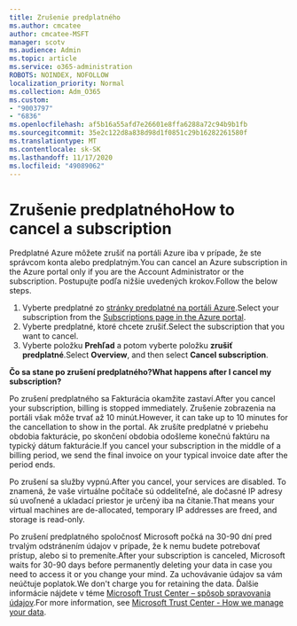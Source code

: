 ```yaml
---
title: Zrušenie predplatného
ms.author: cmcatee
author: cmcatee-MSFT
manager: scotv
ms.audience: Admin
ms.topic: article
ms.service: o365-administration
ROBOTS: NOINDEX, NOFOLLOW
localization_priority: Normal
ms.collection: Adm_O365
ms.custom:
- "9003797"
- "6836"
ms.openlocfilehash: af5b16a55afd7e26601e8ffa6288a72c94b9b1fb
ms.sourcegitcommit: 35e2c122d8a838d98d1f0851c29b16282261580f
ms.translationtype: MT
ms.contentlocale: sk-SK
ms.lasthandoff: 11/17/2020
ms.locfileid: "49089062"
---
```

# <a name="how-to-cancel-a-subscription"></a><span data-ttu-id="f8991-102">Zrušenie predplatného</span><span class="sxs-lookup"><span data-stu-id="f8991-102">How to cancel a subscription</span></span>

<span data-ttu-id="f8991-103">Predplatné Azure môžete zrušiť na portáli Azure iba v prípade, že ste správcom konta alebo predplatným.</span><span class="sxs-lookup"><span data-stu-id="f8991-103">You can cancel an Azure subscription in the Azure portal only if you are the Account Administrator or the subscription.</span></span> <span data-ttu-id="f8991-104">Postupujte podľa nižšie uvedených krokov.</span><span class="sxs-lookup"><span data-stu-id="f8991-104">Follow the below steps.</span></span>

1. <span data-ttu-id="f8991-105">Vyberte predplatné zo [stránky predplatné na portáli Azure](https://ms.portal.azure.com/#blade/Microsoft_Azure_Billing/SubscriptionsBlade).</span><span class="sxs-lookup"><span data-stu-id="f8991-105">Select your subscription from the [Subscriptions page in the Azure portal](https://ms.portal.azure.com/#blade/Microsoft_Azure_Billing/SubscriptionsBlade).</span></span>
2. <span data-ttu-id="f8991-106">Vyberte predplatné, ktoré chcete zrušiť.</span><span class="sxs-lookup"><span data-stu-id="f8991-106">Select the subscription that you want to cancel.</span></span>
3. <span data-ttu-id="f8991-107">Vyberte položku **Prehľad** a potom vyberte položku **zrušiť predplatné**.</span><span class="sxs-lookup"><span data-stu-id="f8991-107">Select **Overview**, and then select **Cancel subscription**.</span></span>

<span data-ttu-id="f8991-108">**Čo sa stane po zrušení predplatného?**</span><span class="sxs-lookup"><span data-stu-id="f8991-108">**What happens after I cancel my subscription?**</span></span>

<span data-ttu-id="f8991-109">Po zrušení predplatného sa Fakturácia okamžite zastaví.</span><span class="sxs-lookup"><span data-stu-id="f8991-109">After you cancel your subscription, billing is stopped immediately.</span></span> <span data-ttu-id="f8991-110">Zrušenie zobrazenia na portáli však môže trvať až 10 minút.</span><span class="sxs-lookup"><span data-stu-id="f8991-110">However, it can take up to 10 minutes for the cancellation to show in the portal.</span></span> <span data-ttu-id="f8991-111">Ak zrušíte predplatné v priebehu obdobia fakturácie, po skončení obdobia odošleme konečnú faktúru na typický dátum fakturácie.</span><span class="sxs-lookup"><span data-stu-id="f8991-111">If you cancel your subscription in the middle of a billing period, we send the final invoice on your typical invoice date after the period ends.</span></span>

<span data-ttu-id="f8991-112">Po zrušení sa služby vypnú.</span><span class="sxs-lookup"><span data-stu-id="f8991-112">After you cancel, your services are disabled.</span></span> <span data-ttu-id="f8991-113">To znamená, že vaše virtuálne počítače sú oddeliteľné, ale dočasné IP adresy sú uvoľnené a ukladací priestor je určený iba na čítanie.</span><span class="sxs-lookup"><span data-stu-id="f8991-113">That means your virtual machines are de-allocated, temporary IP addresses are freed, and storage is read-only.</span></span>

<span data-ttu-id="f8991-114">Po zrušení predplatného spoločnosť Microsoft počká na 30-90 dní pred trvalým odstránením údajov v prípade, že k nemu budete potrebovať prístup, alebo si to premeníte.</span><span class="sxs-lookup"><span data-stu-id="f8991-114">After your subscription is canceled, Microsoft waits for 30-90 days before permanently deleting your data in case you need to access it or you change your mind.</span></span> <span data-ttu-id="f8991-115">Za uchovávanie údajov sa vám neúčtuje poplatok.</span><span class="sxs-lookup"><span data-stu-id="f8991-115">We don't charge you for retaining the data.</span></span> <span data-ttu-id="f8991-116">Ďalšie informácie nájdete v téme [Microsoft Trust Center – spôsob spravovania údajov](https://www.microsoft.com/trust-center/privacy/data-management#leave).</span><span class="sxs-lookup"><span data-stu-id="f8991-116">For more information, see [Microsoft Trust Center - How we manage your data](https://www.microsoft.com/trust-center/privacy/data-management#leave).</span></span>

